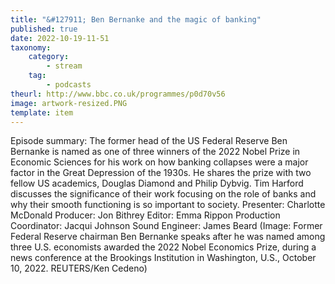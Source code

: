 ```yaml
---
title: "&#127911; Ben Bernanke and the magic of banking"
published: true
date: 2022-10-19-11-51
taxonomy:
    category:
        - stream
    tag:
        - podcasts
theurl: http://www.bbc.co.uk/programmes/p0d70v56
image: artwork-resized.PNG
template: item
---
```


Episode summary: The former head of the US Federal Reserve Ben Bernanke is named as one of three winners of the 2022 Nobel Prize in Economic Sciences for his work on how banking collapses were a major factor in the Great Depression of the 1930s. He shares the prize with two fellow US academics, Douglas Diamond and Philip Dybvig. Tim Harford discusses the significance of their work focusing on the role of banks and why their smooth functioning is so important to society. Presenter: Charlotte McDonald Producer: Jon Bithrey Editor: Emma Rippon Production Coordinator: Jacqui Johnson Sound Engineer: James Beard (Image: Former Federal Reserve chairman Ben Bernanke speaks after he was named among three U.S. economists awarded the 2022 Nobel Economics Prize, during a news conference at the Brookings Institution in Washington, U.S., October 10, 2022. REUTERS/Ken Cedeno)
